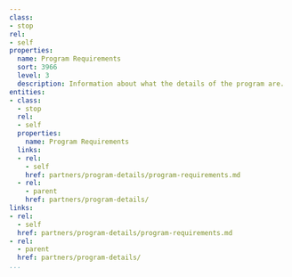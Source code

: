 ```yaml
---
class:
- stop
rel:
- self
properties:
  name: Program Requirements
  sort: 3966
  level: 3
  description: Information about what the details of the program are.
entities:
- class:
  - stop
  rel:
  - self
  properties:
    name: Program Requirements
  links:
  - rel:
    - self
    href: partners/program-details/program-requirements.md
  - rel:
    - parent
    href: partners/program-details/
links:
- rel:
  - self
  href: partners/program-details/program-requirements.md
- rel:
  - parent
  href: partners/program-details/
...
```

